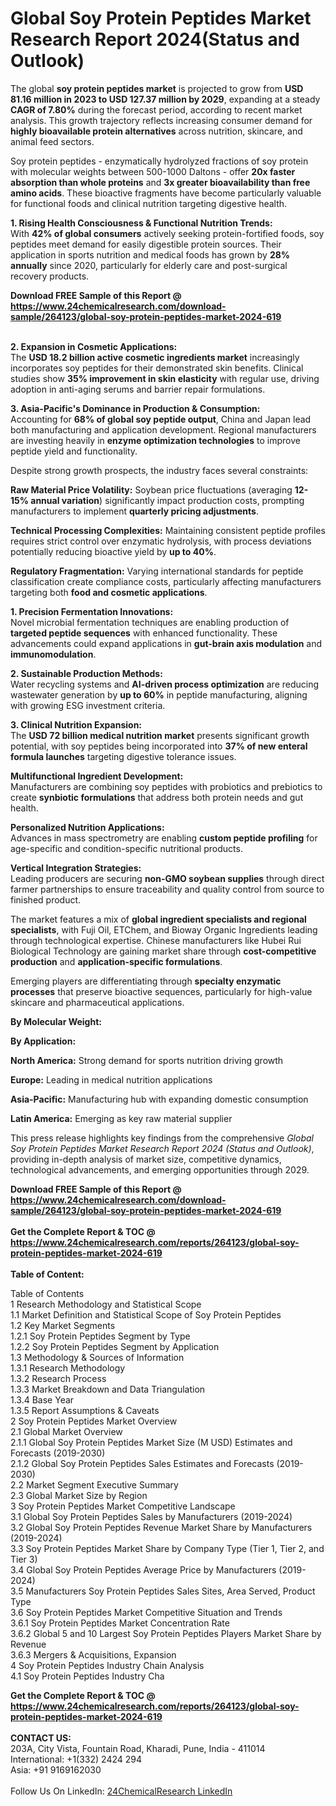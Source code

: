 <h1>Global Soy Protein Peptides Market Research Report 2024(Status and Outlook)</h1><p>The global <strong>soy protein peptides market</strong> is projected to grow from <strong>USD 81.16 million in 2023 to USD 127.37 million by 2029</strong>, expanding at a steady <strong>CAGR of 7.80%</strong> during the forecast period, according to recent market analysis. This growth trajectory reflects increasing consumer demand for <strong>highly bioavailable protein alternatives</strong> across nutrition, skincare, and animal feed sectors.</p><p>Soy protein peptides - enzymatically hydrolyzed fractions of soy protein with molecular weights between 500-1000 Daltons - offer <strong>20x faster absorption than whole proteins</strong> and <strong>3x greater bioavailability than free amino acids</strong>. These bioactive fragments have become particularly valuable for functional foods and clinical nutrition targeting digestive health.</p><p><strong>1. Rising Health Consciousness &amp; Functional Nutrition Trends:</strong><br>
With <strong>42% of global consumers</strong> actively seeking protein-fortified foods, soy peptides meet demand for easily digestible protein sources. Their application in sports nutrition and medical foods has grown by <strong>28% annually</strong> since 2020, particularly for elderly care and post-surgical recovery products.</p><div><b>Download FREE Sample of this Report @ 
            <a href="https://www.24chemicalresearch.com/download-sample/264123/global-soy-protein-peptides-market-2024-619">
            https://www.24chemicalresearch.com/download-sample/264123/global-soy-protein-peptides-market-2024-619</a></b></div><br><p><strong>2. Expansion in Cosmetic Applications:</strong><br>
The <strong>USD 18.2 billion active cosmetic ingredients market</strong> increasingly incorporates soy peptides for their demonstrated skin benefits. Clinical studies show <strong>35% improvement in skin elasticity</strong> with regular use, driving adoption in anti-aging serums and barrier repair formulations.</p><p><strong>3. Asia-Pacific's Dominance in Production &amp; Consumption:</strong><br>
Accounting for <strong>68% of global soy peptide output</strong>, China and Japan lead both manufacturing and application development. Regional manufacturers are investing heavily in <strong>enzyme optimization technologies</strong> to improve peptide yield and functionality.</p><p>Despite strong growth prospects, the industry faces several constraints:</p><p><strong>Raw Material Price Volatility:</strong> Soybean price fluctuations (averaging <strong>12-15% annual variation</strong>) significantly impact production costs, prompting manufacturers to implement <strong>quarterly pricing adjustments</strong>.</p><p><strong>Technical Processing Complexities:</strong> Maintaining consistent peptide profiles requires strict control over enzymatic hydrolysis, with process deviations potentially reducing bioactive yield by <strong>up to 40%</strong>.</p><p><strong>Regulatory Fragmentation:</strong> Varying international standards for peptide classification create compliance costs, particularly affecting manufacturers targeting both <strong>food and cosmetic applications</strong>.</p><p><strong>1. Precision Fermentation Innovations:</strong><br>
Novel microbial fermentation techniques are enabling production of <strong>targeted peptide sequences</strong> with enhanced functionality. These advancements could expand applications in <strong>gut-brain axis modulation</strong> and <strong>immunomodulation</strong>.</p><p><strong>2. Sustainable Production Methods:</strong><br>
Water recycling systems and <strong>AI-driven process optimization</strong> are reducing wastewater generation by <strong>up to 60%</strong> in peptide manufacturing, aligning with growing ESG investment criteria.</p><p><strong>3. Clinical Nutrition Expansion:</strong><br>
The <strong>USD 72 billion medical nutrition market</strong> presents significant growth potential, with soy peptides being incorporated into <strong>37% of new enteral formula launches</strong> targeting digestive tolerance issues.</p><p><strong>Multifunctional Ingredient Development:</strong><br>
	Manufacturers are combining soy peptides with probiotics and prebiotics to create <strong>synbiotic formulations</strong> that address both protein needs and gut health.</p><p><strong>Personalized Nutrition Applications:</strong><br>
	Advances in mass spectrometry are enabling <strong>custom peptide profiling</strong> for age-specific and condition-specific nutritional products.</p><p><strong>Vertical Integration Strategies:</strong><br>
	Leading producers are securing <strong>non-GMO soybean supplies</strong> through direct farmer partnerships to ensure traceability and quality control from source to finished product.</p><p>The market features a mix of <strong>global ingredient specialists and regional specialists</strong>, with Fuji Oil, ETChem, and Bioway Organic Ingredients leading through technological expertise. Chinese manufacturers like Hubei Rui Biological Technology are gaining market share through <strong>cost-competitive production</strong> and <strong>application-specific formulations</strong>.</p><p>Emerging players are differentiating through <strong>specialty enzymatic processes</strong> that preserve bioactive sequences, particularly for high-value skincare and pharmaceutical applications.</p><p><strong>By Molecular Weight:</strong></p><p><strong>By Application:</strong></p><p><strong>North America:</strong> Strong demand for sports nutrition driving growth</p><p><strong>Europe:</strong> Leading in medical nutrition applications</p><p><strong>Asia-Pacific:</strong> Manufacturing hub with expanding domestic consumption</p><p><strong>Latin America:</strong> Emerging as key raw material supplier</p><p>This press release highlights key findings from the comprehensive <em>Global Soy Protein Peptides Market Research Report 2024 (Status and Outlook)</em>, providing in-depth analysis of market size, competitive dynamics, technological advancements, and emerging opportunities through 2029.</p><div><b>Download FREE Sample of this Report @ 
            <a href="https://www.24chemicalresearch.com/download-sample/264123/global-soy-protein-peptides-market-2024-619">
            https://www.24chemicalresearch.com/download-sample/264123/global-soy-protein-peptides-market-2024-619</a></b></div><br><div><b>Get the Complete Report & TOC @ 
            <a href="https://www.24chemicalresearch.com/reports/264123/global-soy-protein-peptides-market-2024-619">
            https://www.24chemicalresearch.com/reports/264123/global-soy-protein-peptides-market-2024-619</a></b></div><br>
            <b>Table of Content:</b><p>Table of Contents<br />
1 Research Methodology and Statistical Scope<br />
1.1 Market Definition and Statistical Scope of Soy Protein Peptides<br />
1.2 Key Market Segments<br />
1.2.1 Soy Protein Peptides Segment by Type<br />
1.2.2 Soy Protein Peptides Segment by Application<br />
1.3 Methodology & Sources of Information<br />
1.3.1 Research Methodology<br />
1.3.2 Research Process<br />
1.3.3 Market Breakdown and Data Triangulation<br />
1.3.4 Base Year<br />
1.3.5 Report Assumptions & Caveats<br />
2 Soy Protein Peptides Market Overview<br />
2.1 Global Market Overview<br />
2.1.1 Global Soy Protein Peptides Market Size (M USD) Estimates and Forecasts (2019-2030)<br />
2.1.2 Global Soy Protein Peptides Sales Estimates and Forecasts (2019-2030)<br />
2.2 Market Segment Executive Summary<br />
2.3 Global Market Size by Region<br />
3 Soy Protein Peptides Market Competitive Landscape<br />
3.1 Global Soy Protein Peptides Sales by Manufacturers (2019-2024)<br />
3.2 Global Soy Protein Peptides Revenue Market Share by Manufacturers (2019-2024)<br />
3.3 Soy Protein Peptides Market Share by Company Type (Tier 1, Tier 2, and Tier 3)<br />
3.4 Global Soy Protein Peptides Average Price by Manufacturers (2019-2024)<br />
3.5 Manufacturers Soy Protein Peptides Sales Sites, Area Served, Product Type<br />
3.6 Soy Protein Peptides Market Competitive Situation and Trends<br />
3.6.1 Soy Protein Peptides Market Concentration Rate<br />
3.6.2 Global 5 and 10 Largest Soy Protein Peptides Players Market Share by Revenue<br />
3.6.3 Mergers & Acquisitions, Expansion<br />
4 Soy Protein Peptides Industry Chain Analysis<br />
4.1 Soy Protein Peptides Industry Cha</p><div><b>Get the Complete Report & TOC @ 
            <a href="https://www.24chemicalresearch.com/reports/264123/global-soy-protein-peptides-market-2024-619">
            https://www.24chemicalresearch.com/reports/264123/global-soy-protein-peptides-market-2024-619</a></b></div><br><b>CONTACT US:</b><br>
            203A, City Vista, Fountain Road, Kharadi, Pune, India - 411014<br>
            International: +1(332) 2424 294<br>
            Asia: +91 9169162030 <br><br>
            Follow Us On LinkedIn: <a href="https://www.linkedin.com/company/24chemicalresearch/">24ChemicalResearch LinkedIn</a>